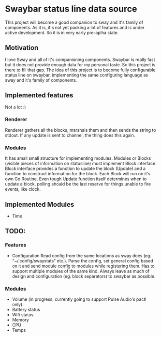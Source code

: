 # Swaybar status line data source 

This project will become a good companion to sway and it's family of components. As it is, it's not yet packing a lot
of features and is under active development. So it is in very early pre-aplha state.

## Motivation
I love Sway and all of it's companioning components. Swaybar is really fast but it does not provide enough data for my
personal taste. So this project is there to fill that gap. The idea of this project is to become fully configurable
status line on swaybar, implementing the same configuring language as sway and it's family of components. 

## Implemented features
Not a lot :) 

### Renderer
Renderer gathers all the blocks, marshals them and then sends the string to stdout. If any update is sent to channel,
the thing does this again.

### Modules
It has small small structure for implementing modules. Modules or Blocks (visible pieces of information on statusline)
must implement Block interface. Block interface provides a function to update the block (Update) and a function to 
construct information for the block. Each Block will run on it's own Go Routine. Even tough Update function itself 
determines when to update a block, polling should be the last reserve for things unable to fire events, like clock.

## Implemented Modules
- Time

## TODO:

### Features
- Configuration
  Read config from the same locations as sway does (eg. "~/.config/swaystats" etc.). Parse the config, set general config
  based on it and send module config to modules while registering them. Has to support multiple modules of the same kind.
  Always leave as much of design and configuration (eg. block separators) to swaybar as possible.

### Modules
- Volume (in progress, currently going to support Pulse Audio's pactl only).
- Battery status
- Wifi status
- Memory
- CPU
- Temps

